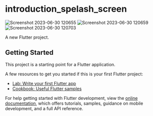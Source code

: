# introduction_spelash_screen
![Screenshot 2023-06-30 120655](https://github.com/elias79b/professional_spelash_screen/assets/85472154/ca99cc12-05f3-436a-b0cb-0562f73683e5)
![Screenshot 2023-06-30 120659](https://github.com/elias79b/professional_spelash_screen/assets/85472154/093b2404-2342-4900-b241-0cfa201fb14b)
![Screenshot 2023-06-30 120703](https://github.com/elias79b/professional_spelash_screen/assets/85472154/98520c1e-0c9e-4abc-93a7-83b23fa472b7)

A new Flutter project.

## Getting Started

This project is a starting point for a Flutter application.

A few resources to get you started if this is your first Flutter project:

- [Lab: Write your first Flutter app](https://docs.flutter.dev/get-started/codelab)
- [Cookbook: Useful Flutter samples](https://docs.flutter.dev/cookbook)

For help getting started with Flutter development, view the
[online documentation](https://docs.flutter.dev/), which offers tutorials,
samples, guidance on mobile development, and a full API reference.
